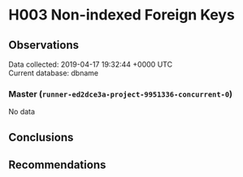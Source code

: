 # H003 Non-indexed Foreign Keys #

## Observations ##
Data collected: 2019-04-17 19:32:44 +0000 UTC  
Current database: dbname  

### Master (`runner-ed2dce3a-project-9951336-concurrent-0`) ###


No data


## Conclusions ##


## Recommendations ##

